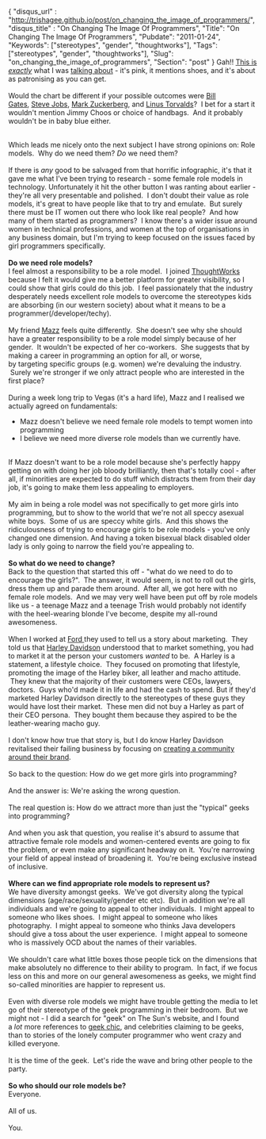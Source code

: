 {
 "disqus_url" : "http://trishagee.github.io/post/on_changing_the_image_of_programmers/",
 "disqus_title" : "On Changing The Image Of Programmers",
 "Title": "On Changing The Image Of Programmers",
 "Pubdate": "2011-01-24",
 "Keywords": ["stereotypes", "gender", "thoughtworks"],
 "Tags": ["stereotypes", "gender", "thoughtworks"],
 "Slug": "on_changing_the_image_of_programmers",
 "Section": "post"
}
Gah!!  <a href="http://techcrunch.com/2011/01/20/manfest-destiny-2/">This is <i>exactly</i></a>  what I was <a href="http://mechanitis.blogspot.com/2011/01/on-how-not-to-target-girl-geeks.html">talking about</a>&nbsp;- it's pink, it mentions shoes, and it's about as patronising as you can get.<br /><br />Would&nbsp;the chart&nbsp;be different if your possible outcomes were&nbsp;<a href="http://www.microsoft.com/presspass/exec/billg/">Bill Gates</a>,&nbsp;<a href="http://www.apple.com/pr/bios/jobs.html">Steve Jobs</a>,&nbsp;<a href="http://www.facebook.com/markzuckerberg">Mark Zuckerberg</a>, and&nbsp;<a href="http://www.linux.org/info/linus.html">Linus Torvalds</a>? &nbsp;I bet for a start it wouldn't mention Jimmy Choos or choice of handbags. &nbsp;And it probably wouldn't be in baby blue either.<br /><div><div style="margin-bottom: 0px; margin-left: 0px; margin-right: 0px; margin-top: 0px;"><br /></div></div>Which leads me nicely onto the next subject I have strong opinions on: Role models. &nbsp;Why do we need them?&nbsp;<i>Do&nbsp;</i>we need them?<br /><div style="margin-bottom: 0px; margin-left: 0px; margin-right: 0px; margin-top: 0px;"><br /></div>If there is <i>any</i> good to be salvaged from that horrific infographic, it's that it gave me what I've been trying to research - some female role models in technology.&nbsp;Unfortunately&nbsp;it hit the other button I was ranting about earlier - they're all very presentable and polished. &nbsp;I don't doubt their value as role models, it's great to have people like that to try and emulate. &nbsp;But&nbsp;surely there must be IT women out there who look like real people? &nbsp;And how many of them started as programmers? &nbsp;I know there's a wider issue around women in technical professions, and women at the top of organisations in any business domain, but I'm trying to keep focused on the issues faced by girl programmers specifically.<br /><br /><b>Do we need role models?</b><br />I feel almost a responsibility to be a role model. &nbsp;I joined <a href="http://www.thoughtworks.com/">ThoughtWorks</a> because I felt it would give me a better platform for greater visibility, so I could show that girls could do this job. &nbsp;I feel passionately that the industry desperately needs excellent role models to overcome the stereotypes kids are absorbing (in our western society) about what it means to be a programmer(/developer/techy).<br /><br />My friend <a href="http://twitter.com/#!/mnowster">Mazz</a> feels&nbsp;quite differently. &nbsp;She doesn't see why she should have a greater responsibility to be a role model simply because of her gender. &nbsp;It wouldn't be expected of her co-workers. &nbsp;She suggests that by making a career in programming an option for all, or worse, by&nbsp;targeting&nbsp;specific groups (e.g. women) we're devaluing the industry. &nbsp;Surely we're stronger if we only attract people who are interested in the first place? <br /><br />During a week long trip to Vegas (it's a hard life), Mazz and I realised we actually agreed on fundamentals:<br /><ul><li>Mazz doesn't believe we need female role models to tempt women into programming</li><li>I believe we need more diverse role models than we currently have.</li></ul><div><br />If Mazz doesn't want to be a role model because she's perfectly happy getting on with doing her job bloody brilliantly, then that's totally cool - after all, if minorities are expected to do stuff which distracts them from their day job, it's going to make them less appealing to employers.</div><div><br /></div><div>My aim in being a role model was not specifically to get more girls into programming, but to show to the world that we're not all speccy asexual white boys. &nbsp;Some of us are speccy white girls. &nbsp;And this shows the ridiculousness of trying to encourage girls to be role models - you've only changed one dimension. And having a token bisexual black disabled older lady is only going to narrow the field you're appealing to.</div><div><br /></div><div><b>So what do we need to change?</b></div><div>Back to the question that started this off - "what do we need to do to encourage the girls?". &nbsp;The answer, it would seem, is not to roll out the girls, dress them up and parade them around. &nbsp;After all, we got here with no female role models. &nbsp;And we may very well have been put off by role models like us - a teenage Mazz and a teenage Trish would probably not identify with the heel-wearing blonde I've become, despite my all-round awesomeness.</div><div><br /></div><div>When I worked at <a href="http://www.ford.co.uk/AboutFord/CompanyInformation/FordinBritain">Ford </a>they used to tell us a story about marketing. &nbsp;They told us that <a href="http://www.harley-davidson.com/">Harley Davidson</a> understood that to market something, you had to market it at the person your customers <i>wanted</i> to be. &nbsp;A Harley is a statement, a lifestyle choice. &nbsp;They focused on promoting that lifestyle, promoting the image of the Harley biker, all leather and macho attitude. &nbsp;They knew that the majority of their customers were CEOs, lawyers, doctors. &nbsp;Guys who'd made it in life and had the cash to spend. But if they'd marketed Harley Davidson directly to the stereotypes of these guys they would have lost their market. &nbsp;These men did not buy a Harley as part of their CEO persona. &nbsp;They bought them because they aspired to be the leather-wearing macho guy.</div><div><br /></div><div>I don't know how true that story is, but I do know Harley Davidson revitalised their failing business by focusing on <a href="http://www.webpronews.com/topnews/2005/07/28/case-study-harley-davidson">creating a community around their brand</a>.</div><div><br /></div><div>So back to the question: How do we get more girls into programming?</div><div><br /></div><div>And the answer is: We're asking the wrong question. <br /><br />The real question is: How do we attract more than just the "typical" geeks into programming? &nbsp;</div><div><br /></div><div>And when you ask that question, you realise it's absurd to assume that attractive female role models and women-centered events are going to fix the problem, or even make any significant headway on it. &nbsp;You're narrowing your field of appeal instead of broadening it. &nbsp;You're being exclusive instead of inclusive.<br /><br /><b>Where can we find appropriate role models to represent us?</b><br /><div style="margin-bottom: 0px; margin-left: 0px; margin-right: 0px; margin-top: 0px;">We have diversity amongst geeks. &nbsp;We've got diversity along the typical dimensions (age/race/sexuality/gender etc etc). &nbsp;But in addition we're all individuals and we're going to appeal to other individuals. &nbsp;I might appeal to someone who likes shoes. &nbsp;I might appeal to someone who likes photography. &nbsp;I might appeal to someone who thinks Java developers should give a toss about the user experience. &nbsp;I might appeal to someone who is massively OCD about the names of their variables.</div><div style="margin-bottom: 0px; margin-left: 0px; margin-right: 0px; margin-top: 0px;"><br /></div><div style="margin-bottom: 0px; margin-left: 0px; margin-right: 0px; margin-top: 0px;">We shouldn't care what little boxes those people tick on the dimensions that make absolutely no difference to their ability to program. &nbsp;In fact, if we focus less on this and more on our general awesomeness as geeks, we might find so-called minorities are happier to represent us.</div><div style="margin-bottom: 0px; margin-left: 0px; margin-right: 0px; margin-top: 0px;"><br /></div><div style="margin-bottom: 0px; margin-left: 0px; margin-right: 0px; margin-top: 0px;">Even with diverse role models we might have trouble getting the media to let go of their stereotype of the geek programming in their bedroom. &nbsp;But we might not - I did a search for "geek" on The Sun's website, and I found a&nbsp;<i>lot</i>&nbsp;more references to&nbsp;<a href="http://www.wikihow.com/Wear-Geek-Chic-Style-(for-Girls)">geek chic</a>, and celebrities claiming to be geeks, than to stories of the lonely computer programmer who went crazy and killed everyone.<br /><br />It is the time of the geek. &nbsp;Let's ride the wave and bring other people to the party.<br /><br /></div><div style="margin-bottom: 0px; margin-left: 0px; margin-right: 0px; margin-top: 0px;"><b>So who should our role models be?</b></div>Everyone.<br /><br />All of us.<br /><br />You.<br /><br /></div>
